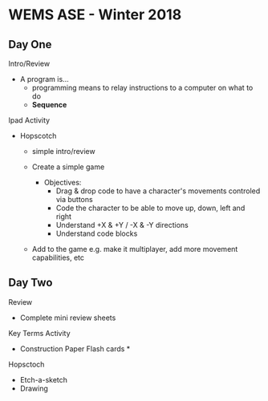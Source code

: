 # WEMS ASE - Winter 2018  

## Day One  

Intro/Review  
* A program is...  
    - programming means to relay instructions to a computer on what to do  
    - **Sequence**  

Ipad Activity  
* Hopscotch  
    - simple intro/review  
    - Create a simple game  
        - Objectives:  
            - Drag & drop code to have a character's movements controled via buttons  
            - Code the character to be able to move up, down, left and right  
            - Understand +X & +Y / -X & -Y directions  
            - Understand code blocks  

    - Add to the game e.g. make it multiplayer, add more movement capabilities, etc  

## Day Two  

Review  
* Complete mini review sheets  

Key Terms Activity  
* Construction Paper Flash cards
    * 

Hopsctoch  
* Etch-a-sketch  
* Drawing  

